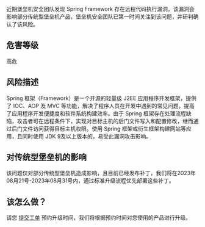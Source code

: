 近期堡垒机安全团队发现 Spring Framework 存在远程代码执行漏洞，该漏洞会影响部分传统型堡垒机产品，堡垒机安全团队已第一时间关注到该问题，并研判确认了该风险。

## 危害等级
高危

## 风险描述
Spring 框架（Framework）是一个开源的轻量级 J2EE 应用程序开发框架，提供了 IOC、AOP 及 MVC 等功能，解决了程序人员在开发中遇到的常见问题，提高了应用程序开发便捷度和软件系统构建效率。由于 Spring 框架存在处理流程缺陷，攻击者可在远程条件下，实现对目标主机的后门文件写入和配置修改，继而通过后门文件访问获得目标主机权限。使用 Spring 框架或衍生框架构建网站等应用，且同时使用 JDK 9及以上版本的，易受此漏洞攻击影响。


## 对传统型堡垒机的影响
该问题仅对部分传统型堡垒机造成影响，且目前已经发布补丁，我们将在2023年08月21号-2023年08月31号内，通过标准升级流程优先部署这些补丁。

## 该怎么做？
请您 [提交工单](https://console.cloud.tencent.com/workorder/category) 预约升级时间，我们将根据预约时间对您使用的产品进行升级。
